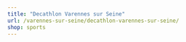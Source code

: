 ```yaml
---
title: "Decathlon Varennes sur Seine"
url: /varennes-sur-seine/decathlon-varennes-sur-seine/
shop: sports
---
```

